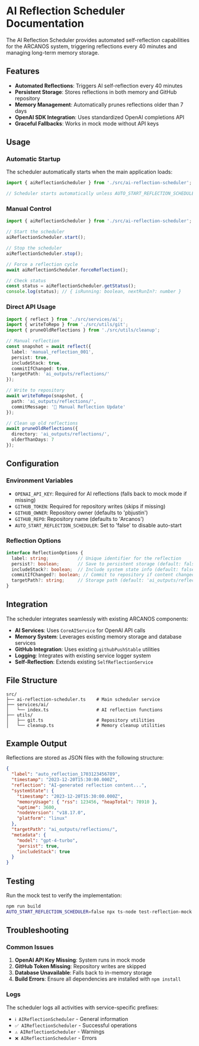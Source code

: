 # AI Reflection Scheduler Documentation

The AI Reflection Scheduler provides automated self-reflection capabilities for the ARCANOS system, triggering reflections every 40 minutes and managing long-term memory storage.

## Features

- **Automated Reflections**: Triggers AI self-reflection every 40 minutes
- **Persistent Storage**: Stores reflections in both memory and GitHub repository
- **Memory Management**: Automatically prunes reflections older than 7 days
- **OpenAI SDK Integration**: Uses standardized OpenAI completions API
- **Graceful Fallbacks**: Works in mock mode without API keys

## Usage

### Automatic Startup

The scheduler automatically starts when the main application loads:

```typescript
import { aiReflectionScheduler } from './src/ai-reflection-scheduler';

// Scheduler starts automatically unless AUTO_START_REFLECTION_SCHEDULER=false
```

### Manual Control

```typescript
import { aiReflectionScheduler } from './src/ai-reflection-scheduler';

// Start the scheduler
aiReflectionScheduler.start();

// Stop the scheduler
aiReflectionScheduler.stop();

// Force a reflection cycle
await aiReflectionScheduler.forceReflection();

// Check status
const status = aiReflectionScheduler.getStatus();
console.log(status); // { isRunning: boolean, nextRunIn?: number }
```

### Direct API Usage

```typescript
import { reflect } from './src/services/ai';
import { writeToRepo } from './src/utils/git';
import { pruneOldReflections } from './src/utils/cleanup';

// Manual reflection
const snapshot = await reflect({
  label: 'manual_reflection_001',
  persist: true,
  includeStack: true,
  commitIfChanged: true,
  targetPath: 'ai_outputs/reflections/'
});

// Write to repository
await writeToRepo(snapshot, {
  path: 'ai_outputs/reflections/',
  commitMessage: '🧠 Manual Reflection Update'
});

// Clean up old reflections
await pruneOldReflections({
  directory: 'ai_outputs/reflections/',
  olderThanDays: 7
});
```

## Configuration

### Environment Variables

- `OPENAI_API_KEY`: Required for AI reflections (falls back to mock mode if missing)
- `GITHUB_TOKEN`: Required for repository writes (skips if missing)
- `GITHUB_OWNER`: Repository owner (defaults to 'pbjustin')
- `GITHUB_REPO`: Repository name (defaults to 'Arcanos')
- `AUTO_START_REFLECTION_SCHEDULER`: Set to 'false' to disable auto-start

### Reflection Options

```typescript
interface ReflectionOptions {
  label: string;           // Unique identifier for the reflection
  persist?: boolean;       // Save to persistent storage (default: false)
  includeStack?: boolean;  // Include system state info (default: false)
  commitIfChanged?: boolean; // Commit to repository if content changed (default: false)
  targetPath?: string;     // Storage path (default: 'ai_outputs/reflections/')
}
```

## Integration

The scheduler integrates seamlessly with existing ARCANOS components:

- **AI Services**: Uses `CoreAIService` for OpenAI API calls
- **Memory System**: Leverages existing memory storage and database services
- **GitHub Integration**: Uses existing `githubPushStable` utilities
- **Logging**: Integrates with existing service logger system
- **Self-Reflection**: Extends existing `SelfReflectionService`

## File Structure

```
src/
├── ai-reflection-scheduler.ts    # Main scheduler service
├── services/ai/
│   └── index.ts                  # AI reflection functions
├── utils/
│   ├── git.ts                    # Repository utilities
│   └── cleanup.ts                # Memory cleanup utilities
```

## Example Output

Reflections are stored as JSON files with the following structure:

```json
{
  "label": "auto_reflection_1703123456789",
  "timestamp": "2023-12-20T15:30:00.000Z",
  "reflection": "AI-generated reflection content...",
  "systemState": {
    "timestamp": "2023-12-20T15:30:00.000Z",
    "memoryUsage": { "rss": 123456, "heapTotal": 78910 },
    "uptime": 3600,
    "nodeVersion": "v18.17.0",
    "platform": "linux"
  },
  "targetPath": "ai_outputs/reflections/",
  "metadata": {
    "model": "gpt-4-turbo",
    "persist": true,
    "includeStack": true
  }
}
```

## Testing

Run the mock test to verify the implementation:

```bash
npm run build
AUTO_START_REFLECTION_SCHEDULER=false npx ts-node test-reflection-mock.ts
```

## Troubleshooting

### Common Issues

1. **OpenAI API Key Missing**: System runs in mock mode
2. **GitHub Token Missing**: Repository writes are skipped
3. **Database Unavailable**: Falls back to in-memory storage
4. **Build Errors**: Ensure all dependencies are installed with `npm install`

### Logs

The scheduler logs all activities with service-specific prefixes:

- `ℹ️ AIReflectionScheduler` - General information
- `✅ AIReflectionScheduler` - Successful operations
- `⚠️ AIReflectionScheduler` - Warnings
- `❌ AIReflectionScheduler` - Errors